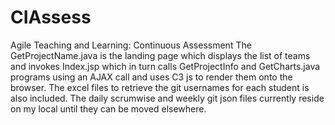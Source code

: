 # CIAssess
Agile Teaching and Learning: Continuous Assessment
The GetProjectName.java is the landing page which displays the list of teams and invokes Index.jsp which in turn calls GetProjectInfo and GetCharts.java programs using an AJAX call and uses C3 js to render them onto the browser. The excel files to retrieve the git usernames for each student is also included. The daily scrumwise and weekly git json files currently reside on my local until they can be moved elsewhere.
